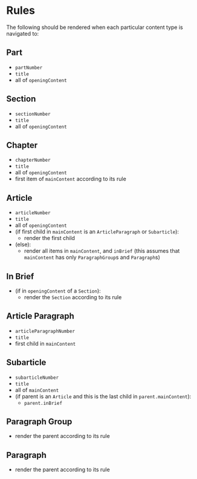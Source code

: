 # Rules

The following should be rendered when each particular content type is navigated to:

## Part

- `partNumber`
- `title`
- all of `openingContent`

## Section

- `sectionNumber`
- `title`
- all of `openingContent`

## Chapter

- `chapterNumber`
- `title`
- all of `openingContent`
- first item of `mainContent` according to its rule

## Article

- `articleNumber`
- `title`
- all of `openingContent`
- (if first child in `mainContent` is an `ArticleParagraph` or `Subarticle`):
  - render the first child
- (else):
  - render all items in `mainContent`, and `inBrief` (this assumes that `mainContent` has only `ParagraphGroup`s and
    `Paragraph`s)

## In Brief

- (if in `openingContent` of a `Section`):
  - render the `Section` according to its rule

## Article Paragraph

- `articleParagraphNumber`
- `title`
- first child in `mainContent`

## Subarticle

- `subarticleNumber`
- `title`
- all of `mainContent`
- (if parent is an `Article` and this is the last child in `parent.mainContent`):
  - `parent.inBrief`

## Paragraph Group

- render the parent according to its rule

## Paragraph

- render the parent according to its rule

